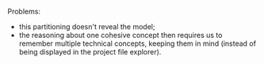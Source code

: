 Problems:
- this partitioning doesn't reveal the model;
- the reasoning about one cohesive concept then requires us to remember multiple technical concepts, keeping them in mind (instead of being displayed in the project file explorer).
